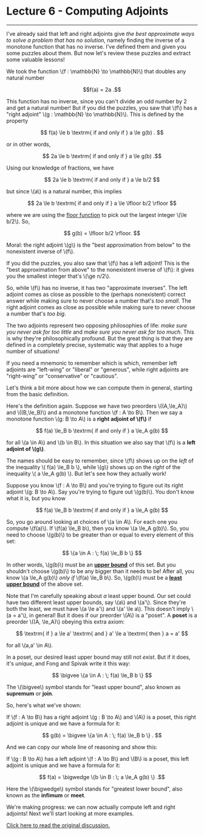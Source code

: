 # Lecture 6 - Computing Adjoints
---
I've already said that left and right adjoints give _the best
approximate ways to solve a problem that has no solution_, namely
finding the inverse of a monotone function that has no inverse. I've
defined them and given you some puzzles about them. But now let's
review these puzzles and extract some valuable lessons!

We took the function \\(f : \mathbb{N} \to \mathbb{N}\\) that doubles
any natural number

<center>$$f(a) = 2a .$$</center>

This function has no inverse, since you can't divide an odd number by
2 and get a natural number! But if you did the puzzles, you saw that
\\(f\\) has a "right adjoint" \\(g : \mathbb{N} \to \mathbb{N}\\).
This is defined by the property

<center>$$   f(a) \le b \textrm{ if and only if } a \le g(b) . $$</center>

or in other words,

<center>$$ 2a \le b \textrm{ if and only if } a \le g(b) .$$</center>

Using our knowledge of fractions, we have

<center>$$  2a \le b \textrm{ if and only if }  a \le b/2 $$</center>

but since \\(a\\) is a natural number, this implies

<center>$$  2a \le b \textrm{ if and only if }  a \le \lfloor b/2 \rfloor $$</center>

where we are using the [floor
function](https://en.wikipedia.org/wiki/Floor_and_ceiling_functions)
to pick out the largest integer \\(\le b/2\\). So,

<center>$$  g(b) = \lfloor b/2 \rfloor.  $$</center>

Moral: the right adjoint \\(g\\) is the "best approximation from
below" to the nonexistent inverse of \\(f\\).

If you did the puzzles, you also saw that \\(f\\) has a left adjoint!
This is the "best approximation from above" to the nonexistent inverse
of \\(f\\): it gives you the smallest integer that's \\(\ge n/2\\).

So, while \\(f\\) has no inverse, it has two "approximate inverses".
The left adjoint comes as close as possible to the (perhaps
nonexistent) correct answer while making sure to never choose a number
that's _too small_. The right adjoint comes as close as possible while
making sure to never choose a number that's _too big_.

The two adjoints represent two opposing philosophies of life: _make
sure you never ask for too little_ and _make sure you never ask for
too much_. This is why they're philosophically profound. But the great
thing is that they are defined in a completely precise, systematic way
that applies to a huge number of situations!

If you need a mnemonic to remember which is which, remember left
adjoints are "left-wing" or "liberal" or "generous", while right
adjoints are "right-wing" or "conservative" or "cautious".

Let's think a bit more about how we can compute them in general,
starting from the basic definition.

Here's the definition again. Suppose we have two preorders
\\((A,\le_A)\\) and \\((B,\le_B)\\) and a monotone function \\(f : A
\to B\\).  Then we say a monotone function \\(g: B \to A\\) is a
**right adjoint of \\(f\\)** if

<center>$$  f(a) \le_B b  \textrm{ if and only if } a \le_A g(b) $$</center>

for all \\(a \in A\\) and \\(b \in B\\). In this situation we also say
that \\(f\\) is a **left adjoint of \\(g\\)**.

The names should be easy to remember, since \\(f\\) shows up on the
_left_ of the inequality \\( f(a) \le_B b \\), while \\(g\\) shows up
on the _right_ of the inequality \\( a \le_A g(b) \\).  But let's see
how they actually work!

Suppose you know \\(f : A \to B\\) and you're trying to figure out its
right adjoint \\(g: B \to A\\). Say you're trying to figure out
\\(g(b)\\). You don't know what it is, but you know

<center>$$  f(a) \le_B b  \textrm{ if and only if } a \le_A g(b) $$</center>

So, you go around looking at choices of \\(a \in A\\).  For each one
you compute \\(f(a)\\).  If \\(f(a) \le_B b\\), then you know \\(a
\le_A g(b)\\).  So, you need to choose \\(g(b)\\) to be greater than
or equal to every element of this set:

<center>$$   \{a  \in A : \; f(a) \le_B b  \}  $$</center>

In other words, \\(g(b)\\) must be an **[upper
bound](https://en.wikipedia.org/wiki/Upper_and_lower_bounds)** of this
set.  But you shouldn't choose \\(g(b)\\) to be any bigger than it
needs to be! After all, you know \\(a \le_A g(b)\\) _only if_ \\(f(a)
\le_B b\\). So, \\(g(b)\\) must be a **[least upper
bound](https://en.wikipedia.org/wiki/Infimum_and_supremum)** of the
above set.

Note that I'm carefully speaking about _a_ least upper bound. Our set
could have two different least upper bounds, say \\(a\\) and \\(a'\\).
Since they're both the least, we must have \\(a \le a'\\) and \\(a'
\le a\\). This doesn't imply \\(a = a'\\), in general! But it does if
our preorder \\(A\\) is a "poset". A **poset** is a preorder \\((A,
\le_A)\\) obeying this extra axiom:

<center>$$  \textrm{ if } a \le a'  \textrm{ and } a' \le a \textrm{ then } a = a' $$</center>

for all \\(a,a' \in A\\).

In a poset, our desired least upper bound may still not _exist_. But
if it does, it's _unique_, and Fong and Spivak write it this way:

<center>$$  \bigvee \{a  \in A : \; f(a) \le_B b  \}  $$</center>

The \\(\bigvee\\) symbol stands for "least upper bound", also known as
**supremum** or **join**.

So, here's what we've shown:

If \\(f : A \to B\\) has a right adjoint \\(g : B \to A\\) and \\(A\\)
is a poset, this right adjoint is unique and we have a formula for it:

<center>$$  g(b) =  \bigvee \{a  \in A : \; f(a) \le_B b  \} . $$</center>

And we can copy our whole line of reasoning and show this:

If \\(g : B \to A\\) has a left adjoint \\(f : A \to B\\) and \\(B\\)
is a poset, this left adjoint is unique and we have a formula for it:

<center>$$  f(a) =  \bigwedge \{b  \in B : \; a \le_A g(b)   \}  .$$</center>

Here the \\(\bigwedge\\) symbol stands for "greatest lower bound",
also known as the **infimum** or **meet**.

We're making progress: we can now actually compute left and right
adjoints! Next we'll start looking at more examples.

[Click here to read the original discussion.](https://forum.azimuthproject.org/discussion/1901/lecture-6-chapter-1-computing-adjoints/p1)
